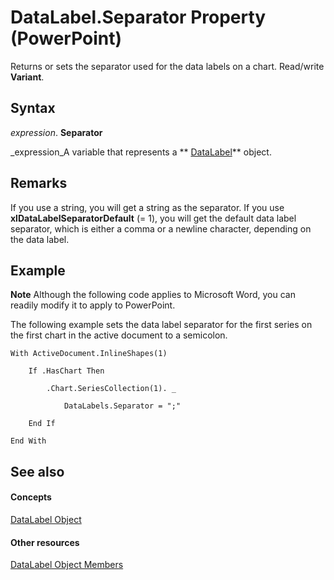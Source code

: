 
# DataLabel.Separator Property (PowerPoint)

Returns or sets the separator used for the data labels on a chart. Read/write  **Variant**.


## Syntax

 _expression_. **Separator**

 _expression_A variable that represents a  ** [DataLabel](a17d23c5-0361-9129-28e5-b892f6966bda.md)** object.


## Remarks

If you use a string, you will get a string as the separator. If you use  **xlDataLabelSeparatorDefault** (= 1), you will get the default data label separator, which is either a comma or a newline character, depending on the data label.


## Example




 **Note**  Although the following code applies to Microsoft Word, you can readily modify it to apply to PowerPoint.

The following example sets the data label separator for the first series on the first chart in the active document to a semicolon.




```
With ActiveDocument.InlineShapes(1)

    If .HasChart Then

        .Chart.SeriesCollection(1). _

            DataLabels.Separator = ";"

    End If

End With
```


## See also


#### Concepts


 [DataLabel Object](a17d23c5-0361-9129-28e5-b892f6966bda.md)
#### Other resources


 [DataLabel Object Members](fe118362-4760-86e8-14e9-bfbbe4062386.md)
